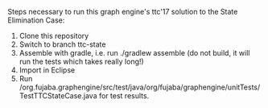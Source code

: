 Steps necessary to run this graph engine's ttc'17 solution to the State Elimination Case:
1. Clone this repository
2. Switch to branch ttc-state
3. Assemble with gradle, i.e. run ./gradlew assemble (do not build, it will run the tests which takes really long!)
4. Import in Eclipse
5. Run /org.fujaba.graphengine/src/test/java/org/fujaba/graphengine/unitTests/TestTTCStateCase.java for test results.

